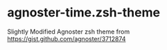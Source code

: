 # agnoster-time.zsh-theme
Slightly Modified Agnoster zsh theme from https://gist.github.com/agnoster/3712874
